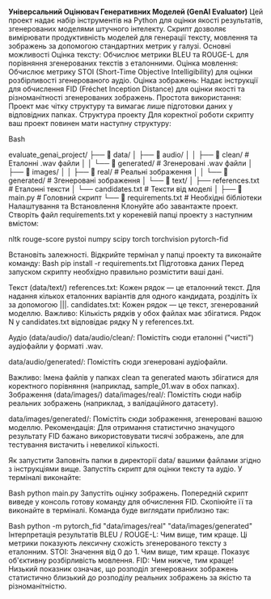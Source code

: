 **Універсальний Оцінювач Генеративних Моделей (GenAI Evaluator)**
Цей проект надає набір інструментів на Python для оцінки якості результатів, згенерованих моделями штучного інтелекту. Скрипт дозволяє вимірювати продуктивність моделей для генерації тексту, мовлення та зображень за допомогою стандартних метрик у галузі.
Основні можливості
Оцінка тексту: Обчислює метрики BLEU та ROUGE-L для порівняння згенерованих текстів з еталонними.
Оцінка мовлення: Обчислює метрику STOI (Short-Time Objective Intelligibility) для оцінки розбірливості згенерованого аудіо.
Оцінка зображень: Надає інструкції для обчислення FID (Fréchet Inception Distance) для оцінки якості та різноманітності згенерованих зображень.
Простота використання: Проект має чітку структуру та вимагає лише підготовки даних у відповідних папках.
Структура проекту
Для коректної роботи скрипту ваш проект повинен мати наступну структуру:

Bash

evaluate_genai_project/
├── 📂 data/
│   ├── 📂 audio/
│   │   ├── 📂 clean/         # Еталонні .wav файли
│   │   └── 📂 generated/     # Згенеровані .wav файли
│   ├── 📂 images/
│   │   ├── 📂 real/          # Реальні зображення
│   │   └── 📂 generated/     # Згенеровані зображення
│   └── 📂 text/
│       ├── references.txt    # Еталонні тексти
│       └── candidates.txt    # Тексти від моделі
│
├── 📜 main.py               # Головний скрипт
└── 📜 requirements.txt      # Необхідні бібліотеки
Налаштування та Встановлення
Клонуйте або завантажте проект.
Створіть файл requirements.txt у кореневій папці проекту з наступним вмістом:

nltk
rouge-score
pystoi
numpy
scipy
torch
torchvision
pytorch-fid

Встановіть залежності. Відкрийте термінал у папці проекту та виконайте команду:
Bash
pip install -r requirements.txt
Підготовка даних
Перед запуском скрипту необхідно правильно розмістити ваші дані.

Текст (data/text/)
references.txt: Кожен рядок — це еталонний текст. Для надання кількох еталонних варіантів для одного кандидата, розділіть їх за допомогою |||.
candidates.txt: Кожен рядок — це текст, згенерований моделлю.
Важливо: Кількість рядків у обох файлах має збігатися. Рядок N у candidates.txt відповідає рядку N у references.txt.

Аудіо (data/audio/)
data/audio/clean/: Помістіть сюди еталонні ("чисті") аудіофайли у форматі .wav.

data/audio/generated/: Помістіть сюди згенеровані аудіофайли.

Важливо: Імена файлів у папках clean та generated мають збігатися для коректного порівняння (наприклад, sample_01.wav в обох папках).
Зображення (data/images/)
data/images/real/: Помістіть сюди набір реальних зображень (наприклад, з валідаційного датасету).

data/images/generated/: Помістіть сюди зображення, згенеровані вашою моделлю.
Рекомендація: Для отримання статистично значущого результату FID бажано використовувати тисячі зображень, але для тестування вистачить і невеликої кількості.

Як запустити
Заповніть папки в директорії data/ вашими файлами згідно з інструкціями вище.
Запустіть скрипт для оцінки тексту та аудіо. У терміналі виконайте:

Bash
python main.py
Запустіть оцінку зображень. Попередній скрипт виведе у консоль готову команду для обчислення FID. Скопіюйте її та виконайте в терміналі. Команда буде виглядати приблизно так:

Bash
python -m pytorch_fid "data/images/real" "data/images/generated"
Інтерпретація результатів
BLEU / ROUGE-L: Чим вище, тим краще. Ці метрики показують лексичну схожість згенерованого тексту з еталонним.
STOI: Значення від 0 до 1. Чим вище, тим краще. Показує об'єктивну розбірливість мовлення.
FID: Чим нижче, тим краще! Низький показник означає, що розподіл згенерованих зображень статистично близький до розподілу реальних зображень за якістю та різноманітністю.
